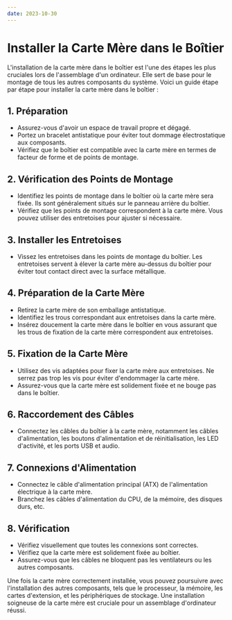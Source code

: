 ```yaml
---
date: 2023-10-30
---
```

# Installer la Carte Mère dans le Boîtier

L'installation de la carte mère dans le boîtier est l'une des étapes les plus cruciales lors de l'assemblage d'un ordinateur. Elle sert de base pour le montage de tous les autres composants du système. Voici un guide étape par étape pour installer la carte mère dans le boîtier :

## 1. Préparation

- Assurez-vous d'avoir un espace de travail propre et dégagé.
- Portez un bracelet antistatique pour éviter tout dommage électrostatique aux composants.
- Vérifiez que le boîtier est compatible avec la carte mère en termes de facteur de forme et de points de montage.

## 2. Vérification des Points de Montage

- Identifiez les points de montage dans le boîtier où la carte mère sera fixée. Ils sont généralement situés sur le panneau arrière du boîtier.
- Vérifiez que les points de montage correspondent à la carte mère. Vous pouvez utiliser des entretoises pour ajuster si nécessaire.

## 3. Installer les Entretoises

- Vissez les entretoises dans les points de montage du boîtier. Les entretoises servent à élever la carte mère au-dessus du boîtier pour éviter tout contact direct avec la surface métallique.

## 4. Préparation de la Carte Mère

- Retirez la carte mère de son emballage antistatique.
- Identifiez les trous correspondant aux entretoises dans la carte mère.
- Insérez doucement la carte mère dans le boîtier en vous assurant que les trous de fixation de la carte mère correspondent aux entretoises.

## 5. Fixation de la Carte Mère

- Utilisez des vis adaptées pour fixer la carte mère aux entretoises. Ne serrez pas trop les vis pour éviter d'endommager la carte mère.
- Assurez-vous que la carte mère est solidement fixée et ne bouge pas dans le boîtier.

## 6. Raccordement des Câbles

- Connectez les câbles du boîtier à la carte mère, notamment les câbles d'alimentation, les boutons d'alimentation et de réinitialisation, les LED d'activité, et les ports USB et audio.

## 7. Connexions d'Alimentation

- Connectez le câble d'alimentation principal (ATX) de l'alimentation électrique à la carte mère.
- Branchez les câbles d'alimentation du CPU, de la mémoire, des disques durs, etc.

## 8. Vérification

- Vérifiez visuellement que toutes les connexions sont correctes.
- Vérifiez que la carte mère est solidement fixée au boîtier.
- Assurez-vous que les câbles ne bloquent pas les ventilateurs ou les autres composants.

Une fois la carte mère correctement installée, vous pouvez poursuivre avec l'installation des autres composants, tels que le processeur, la mémoire, les cartes d'extension, et les périphériques de stockage. Une installation soigneuse de la carte mère est cruciale pour un assemblage d'ordinateur réussi.
